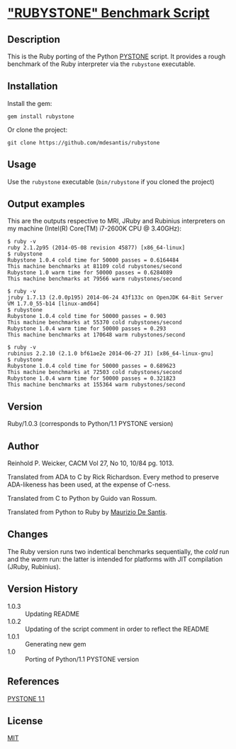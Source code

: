 # ["RUBYSTONE" Benchmark Script](https://github.com/mdesantis/rubystone)

## Description

This is the Ruby porting of the Python [PYSTONE](http://hg.python.org/cpython/file/fc4ef17c7db8/Lib/test/pystone.py) script.
It provides a rough benchmark of the Ruby interpreter via the `rubystone` executable.

## Installation

Install the gem:

```
gem install rubystone
```

Or clone the project:

```
git clone https://github.com/mdesantis/rubystone
```

## Usage

Use the `rubystone` executable (`bin/rubystone` if you cloned the project)

## Output examples

This are the outputs respective to MRI, JRuby and Rubinius interpreters on my machine (Intel(R) Core(TM) i7-2600K CPU @ 3.40GHz):

```
$ ruby -v
ruby 2.1.2p95 (2014-05-08 revision 45877) [x86_64-linux]
$ rubystone
Rubystone 1.0.4 cold time for 50000 passes = 0.6164484
This machine benchmarks at 81109 cold rubystones/second
Rubystone 1.0 warm time for 50000 passes = 0.6284089
This machine benchmarks at 79566 warm rubystones/second

$ ruby -v
jruby 1.7.13 (2.0.0p195) 2014-06-24 43f133c on OpenJDK 64-Bit Server VM 1.7.0_55-b14 [linux-amd64]
$ rubystone
Rubystone 1.0.4 cold time for 50000 passes = 0.903
This machine benchmarks at 55370 cold rubystones/second
Rubystone 1.0.4 warm time for 50000 passes = 0.293
This machine benchmarks at 170648 warm rubystones/second

$ ruby -v
rubinius 2.2.10 (2.1.0 bf61ae2e 2014-06-27 JI) [x86_64-linux-gnu]
$ rubystone
Rubystone 1.0.4 cold time for 50000 passes = 0.689623
This machine benchmarks at 72503 cold rubystones/second
Rubystone 1.0.4 warm time for 50000 passes = 0.321823
This machine benchmarks at 155364 warm rubystones/second
```

## Version

Ruby/1.0.3 (corresponds to Python/1.1 PYSTONE version)

## Author

Reinhold P. Weicker, CACM Vol 27, No 10, 10/84 pg. 1013.

Translated from ADA to C by Rick Richardson.
Every method to preserve ADA-likeness has been used,
at the expense of C-ness.

Translated from C to Python by Guido van Rossum.

Translated from Python to Ruby by [Maurizio De Santis](https://github.com/mdesantis).

## Changes

The Ruby version runs two indentical benchmarks sequentially,
the *cold* run and the *warm* run: the latter is intended for
platforms with JIT compilation (JRuby, Rubinius).

## Version History

<dl>
  <dt>1.0.3</dt> <dd>Updating README</dd>
  <dt>1.0.2</dt> <dd>Updating of the script comment in order to reflect the README</dd>
  <dt>1.0.1</dt> <dd>Generating new gem</dd>
  <dt>1.0</dt>   <dd>Porting of Python/1.1 PYSTONE version</dd>
</dl>

## References

[PYSTONE 1.1](http://hg.python.org/cpython/file/fc4ef17c7db8/Lib/test/pystone.py)

## License

[MIT](LICENSE)
